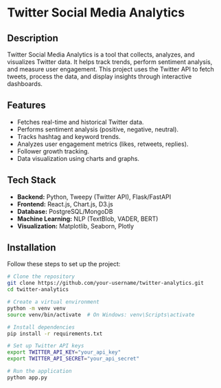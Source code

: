 # Twitter Social Media Analytics

## Description
Twitter Social Media Analytics is a tool that collects, analyzes, and visualizes Twitter data. It helps track trends, perform sentiment analysis, and measure user engagement. This project uses the Twitter API to fetch tweets, process the data, and display insights through interactive dashboards.

## Features
- Fetches real-time and historical Twitter data.
- Performs sentiment analysis (positive, negative, neutral).
- Tracks hashtag and keyword trends.
- Analyzes user engagement metrics (likes, retweets, replies).
- Follower growth tracking.
- Data visualization using charts and graphs.

## Tech Stack
- **Backend:** Python, Tweepy (Twitter API), Flask/FastAPI
- **Frontend:** React.js, Chart.js, D3.js
- **Database:** PostgreSQL/MongoDB
- **Machine Learning:** NLP (TextBlob, VADER, BERT)
- **Visualization:** Matplotlib, Seaborn, Plotly

## Installation
Follow these steps to set up the project:

```bash
# Clone the repository
git clone https://github.com/your-username/twitter-analytics.git
cd twitter-analytics

# Create a virtual environment
python -m venv venv
source venv/bin/activate  # On Windows: venv\Scripts\activate

# Install dependencies
pip install -r requirements.txt

# Set up Twitter API keys
export TWITTER_API_KEY="your_api_key"
export TWITTER_API_SECRET="your_api_secret"

# Run the application
python app.py
